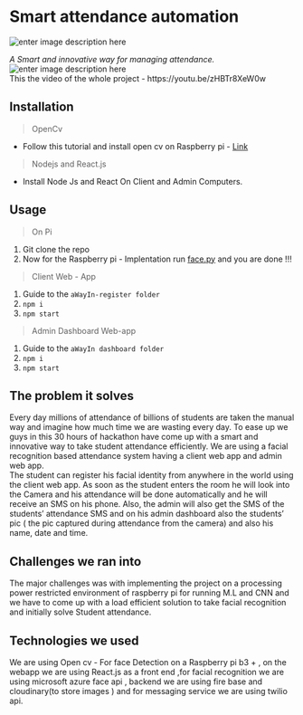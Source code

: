 <h1 id="aWayIn">Smart attendance automation</h1>
<p><img src="https://lh3.googleusercontent.com/O9nHFV1_V4qK4raAFg_D2iAHzrnTz9Np77jmXbGX56f-sRiKqxCju83-OMu-uGu1cHTQYbVDLzE_Pw" alt="enter image description here"></p>
<p><em>A Smart and innovative way for managing attendance.</em><br>
<img src="https://docs.microsoft.com/en-us/azure/cognitive-services/face/images/face.detection.jpg" alt="enter image description here">
<br>This the video of the whole project - https://youtu.be/zHBTr8XeW0w
</p>
<h2 id="installation">Installation</h2>
<blockquote>
<p>OpenCv</p>
</blockquote>
<ul>
<li>Follow this tutorial and install open cv on Raspberry pi - <a href="https://www.pyimagesearch.com/2017/09/04/raspbian-stretch-install-opencv-3-python-on-your-raspberry-pi/">Link</a></li>
</ul>
<blockquote>
<p>Nodejs and React.js</p>
</blockquote>
<ul>
<li>Install Node Js and React On Client and Admin Computers.</li>
</ul>
<h2 id="usage">Usage</h2>
<blockquote>
<p>On Pi</p>
</blockquote>
<ol>
<li>Git clone the repo</li>
<li>Now for the Raspberry pi - Implentation run <a href="http://face.py">face.py</a> and you are done !!!</li>
</ol>
<blockquote>
<p>Client Web - App</p>
</blockquote>
<ol>
<li>Guide to the <code>aWayIn-register folder</code></li>
<li><code>npm i</code></li>
<li><code>npm start</code></li>
</ol>
<blockquote>
<p>Admin Dashboard Web-app</p>
</blockquote>
<ol>
<li>Guide to the <code>aWayIn dashboard folder</code></li>
<li><code>npm i</code></li>
<li><code>npm start</code></li>
</ol>
<h2 id="the-problem-it-solves">The problem it solves</h2>
<p>Every day millions of attendance of billions of students are taken the manual way and imagine how much time we are wasting every day. To ease up we guys in this 30 hours of hackathon have come up with a smart and innovative way to take student attendance efficiently. We are using a facial recognition based attendance system having a client web app and admin web app.<br>
The student can register his facial identity from anywhere in the world using the client web app. As soon as the student enters the room he will look into the Camera and his attendance will be done automatically and he will receive an SMS on his phone. Also, the admin will also get the SMS of the students’ attendance SMS and on his admin dashboard also the students’ pic ( the pic captured during attendance from the camera) and also his name, date and time.</p>
<h2 id="challenges-we-ran-into">Challenges we ran into</h2>
<p>The major challenges was with implementing the project on a processing power restricted environment of raspberry pi for running M.L and CNN and we have to come up with a load efficient solution to take facial recognition and initially solve Student attendance.</p>
<h2 id="technologies-we-used">Technologies we used</h2>
<p>We are using Open cv - For face  Detection on a Raspberry pi b3 + , on the webapp we are using React.js as a front end ,for facial recognition we are using microsoft azure face api , backend we are using fire base and cloudinary(to store images ) and for messaging service we are using twilio api.</p>

